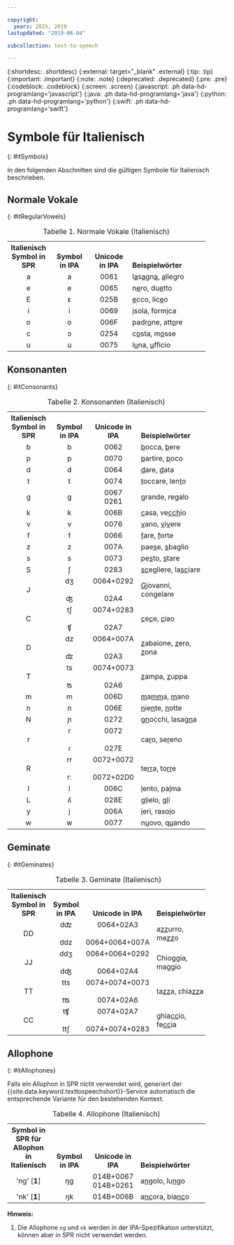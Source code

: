 ```yaml
---

copyright:
  years: 2015, 2019
lastupdated: "2019-06-04"

subcollection: text-to-speech

---
```


{:shortdesc: .shortdesc}
{:external: target="_blank" .external}
{:tip: .tip}
{:important: .important}
{:note: .note}
{:deprecated: .deprecated}
{:pre: .pre}
{:codeblock: .codeblock}
{:screen: .screen}
{:javascript: .ph data-hd-programlang='javascript'}
{:java: .ph data-hd-programlang='java'}
{:python: .ph data-hd-programlang='python'}
{:swift: .ph data-hd-programlang='swift'}

# Symbole für Italienisch
{: #itSymbols}

In den folgenden Abschnitten sind die gültigen Symbole für Italienisch beschrieben.

## Normale Vokale
{: #itRegularVowels}

<table style="width:90%">
  <caption>Tabelle 1. Normale Vokale (Italienisch)</caption>
  <tr>
    <th style="width:20%; text-align:center; vertical-align:bottom">
      Italienisch<br/>Symbol in SPR
    </th>
    <th style="width:20%; text-align:center; vertical-align:bottom">
      Symbol in IPA
    </th>
    <th style="width:20%; text-align:center; vertical-align:bottom">
      Unicode in IPA
    </th>
    <th style="text-align:left; vertical-align:bottom">
      Beispielwörter
    </th>
  </tr>
  <tr>
    <td style="text-align:center">
      a
    </td>
    <td style="text-align:center">
      a
    </td>
    <td style="text-align:center">
      0061
    </td>
    <td>
      l<u>a</u>s<u>a</u>gn<u>a</u>, <u>a</u>llegro
    </td>
  </tr>
  <tr>
    <td style="text-align:center">
      e
    </td>
    <td style="text-align:center">
      e
    </td>
    <td style="text-align:center">
      0065
    </td>
    <td>
      n<u>e</u>ro, du<u>e</u>tto
    </td>
  </tr>
  <tr>
    <td style="text-align:center">
      E
    </td>
    <td style="text-align:center">
      &#603;
    </td>
    <td style="text-align:center">
      025B
    </td>
    <td>
      <u>e</u>cco, lic<u>e</u>o
    </td>
  </tr>
  <tr>
    <td style="text-align:center">
      i
    </td>
    <td style="text-align:center">
      i
    </td>
    <td style="text-align:center">
      0069
    </td>
    <td>
      <u>i</u>sola, form<u>i</u>ca
    </td>
  </tr>
  <tr>
    <td style="text-align:center">
      o
    </td>
    <td style="text-align:center">
      o
    </td>
    <td style="text-align:center">
      006F
    </td>
    <td>
      padr<u>o</u>ne, att<u>o</u>re
    </td>
  </tr>
  <tr>
    <td style="text-align:center">
      c
    </td>
    <td style="text-align:center">
      &#596;
    </td>
    <td style="text-align:center">
      0254
    </td>
    <td>
      c<u>o</u>sta, m<u>o</u>sse
    </td>
  </tr>
  <tr>
    <td style="text-align:center">
      u
    </td>
    <td style="text-align:center">
      u
    </td>
    <td style="text-align:center">
      0075
    </td>
    <td>
      l<u>u</u>na, <u>u</u>fficio
    </td>
  </tr>
</table>

## Konsonanten
{: #itConsonants}

<table style="width:90%">
  <caption>Tabelle 2. Konsonanten (Italienisch)</caption>
  <tr>
    <th style="width:20%; text-align:center; vertical-align:bottom">
      Italienisch<br/>Symbol in SPR
    </th>
    <th style="width:20%; text-align:center; vertical-align:bottom">
      Symbol in IPA
    </th>
    <th style="width:20%; text-align:center; vertical-align:bottom">
      Unicode in IPA
    </th>
    <th style="text-align:left; vertical-align:bottom">
      Beispielwörter
    </th>
  </tr>
  <tr>
    <td style="text-align:center">
      b
    </td>
    <td style="text-align:center">
      b
    </td>
    <td style="text-align:center">
      0062
    </td>
    <td>
      <u>b</u>occa, <u>b</u>ere
    </td>
  </tr>
  <tr>
    <td style="text-align:center">
      p
    </td>
    <td style="text-align:center">
      p
    </td>
    <td style="text-align:center">
      0070
    </td>
    <td>
      <u>p</u>artire, <u>p</u>oco
    </td>
  </tr>
  <tr>
    <td style="text-align:center">
      d
    </td>
    <td style="text-align:center">
      d
    </td>
    <td style="text-align:center">
      0064
    </td>
    <td>
      <u>d</u>are, <u>d</u>ata
    </td>
  </tr>
  <tr>
    <td style="text-align:center">
      t
    </td>
    <td style="text-align:center">
      t
    </td>
    <td style="text-align:center">
      0074
    </td>
    <td>
      <u>t</u>occare, len<u>t</u>o
    </td>
  </tr>
  <tr>
    <td style="text-align:center">
      g
    </td>
    <td style="text-align:center">
      g
    </td>
    <td style="text-align:center">
      0067<br/>
      0261
    </td>
    <td>
      <u>g</u>rande, re<u>g</u>alo
    </td>
  </tr>
  <tr>
    <td style="text-align:center">
      k
    </td>
    <td style="text-align:center">
      k
    </td>
    <td style="text-align:center">
      006B
    </td>
    <td>
      <u>c</u>asa, ve<u>cch</u>io
    </td>
  </tr>
  <tr>
    <td style="text-align:center">
      v
    </td>
    <td style="text-align:center">
      v
    </td>
    <td style="text-align:center">
      0076
    </td>
    <td>
      <u>v</u>ano, <u>v</u>i<u>v</u>ere
    </td>
  </tr>
  <tr>
    <td style="text-align:center">
      f
    </td>
    <td style="text-align:center">
      f
    </td>
    <td style="text-align:center">
      0066
    </td>
    <td>
      <u>f</u>are, <u>f</u>orte
    </td>
  </tr>
  <tr>
    <td style="text-align:center">
      z
    </td>
    <td style="text-align:center">
      z
    </td>
    <td style="text-align:center">
      007A
    </td>
    <td>
      pae<u>s</u>e, <u>s</u>baglio
    </td>
  </tr>
  <tr>
    <td style="text-align:center">
      s
    </td>
    <td style="text-align:center">
      s
    </td>
    <td style="text-align:center">
      0073
    </td>
    <td>
      pe<u>s</u>to, <u>s</u>tare
    </td>
  </tr>
  <tr>
    <td style="text-align:center">
      S
    </td>
    <td style="text-align:center">
      &#643;
    </td>
    <td style="text-align:center">
      0283
    </td>
    <td>
      <u>sc</u>egliere, la<u>sc</u>iare
    </td>
  </tr>
  <tr>
    <td style="text-align:center">
      J
    </td>
    <td style="text-align:center">
      d&#658;<br/><br/>
      &#676;
    </td>
    <td style="text-align:center">
      0064+0292<br/><br/>
      02A4
    </td>
    <td>
      <u>Gi</u>ovanni, con<u>g</u>elare
    </td>
  </tr>
  <tr>
    <td style="text-align:center">
      C
    </td>
    <td style="text-align:center">
      t&#643;<br/><br/>
      &#679;
    </td>
    <td style="text-align:center">
      0074+0283<br/><br/>
      02A7
    </td>
    <td>
      <u>c</u>e<u>c</u>e, <u>c</u>iao
    </td>
  </tr>
  <tr>
    <td style="text-align:center">
      D
    </td>
    <td style="text-align:center">
      dz<br/><br/>
      &#675;
    </td>
    <td style="text-align:center">
      0064+007A<br/><br/>
      02A3
    </td>
    <td>
      <u>z</u>abaione, <u>z</u>ero, <u>z</u>ona
    </td>
  </tr>
  <tr>
    <td style="text-align:center">
      T
    </td>
    <td style="text-align:center">
      ts<br/><br/>
      &#678;
    </td>
    <td style="text-align:center">
      0074+0073<br/><br/>
      02A6
    </td>
    <td>
      <u>z</u>ampa, <u>z</u>uppa
    </td>
  </tr>
  <tr>
    <td style="text-align:center">
      m
    </td>
    <td style="text-align:center">
      m
    </td>
    <td style="text-align:center">
      006D
    </td>
    <td>
      <u>m</u>a<u>mm</u>a, <u>m</u>ano
    </td>
  </tr>
  <tr>
    <td style="text-align:center">
      n
    </td>
    <td style="text-align:center">
      n
    </td>
    <td style="text-align:center">
      006E
    </td>
    <td>
      <u>n</u>ie<u>n</u>te, <u>n</u>otte
    </td>
  </tr>
  <tr>
    <td style="text-align:center">
      N
    </td>
    <td style="text-align:center">
      &#626;
    </td>
    <td style="text-align:center">
      0272
    </td>
    <td>
      <u>gn</u>occhi, lasa<u>gn</u>a
    </td>
  </tr>
  <tr>
    <td style="text-align:center">
      r
    </td>
    <td style="text-align:center">
      r<br/><br/>
      &#638;
    </td>
    <td style="text-align:center">
      0072<br/><br/>
      027E
    </td>
    <td>
      ca<u>r</u>o, se<u>r</u>eno
    </td>
  </tr>
  <tr>
    <td style="text-align:center">
      R
    </td>
    <td style="text-align:center">
      rr<br/><br/>
      r&#720;
    </td>
    <td style="text-align:center">
      0072+0072<br/><br/>
      0072+02D0
    </td>
    <td>
      te<u>rr</u>a, to<u>rr</u>e
    </td>
  </tr>
  <tr>
    <td style="text-align:center">
      l
    </td>
    <td style="text-align:center">
      l
    </td>
    <td style="text-align:center">
      006C
    </td>
    <td>
      <u>l</u>ento, pa<u>l</u>ma
    </td>
  </tr>
  <tr>
    <td style="text-align:center">
      L
    </td>
    <td style="text-align:center">
      &#654;
    </td>
    <td style="text-align:center">
      028E
    </td>
    <td>
      <u>gl</u>ielo, <u>gl</u>i
    </td>
  </tr>
  <tr>
    <td style="text-align:center">
      y
    </td>
    <td style="text-align:center">
      j
    </td>
    <td style="text-align:center">
      006A
    </td>
    <td>
      <u>i</u>eri, raso<u>i</u>o
    </td>
  </tr>
  <tr>
    <td style="text-align:center">
      w
    </td>
    <td style="text-align:center">
      w
    </td>
    <td style="text-align:center">
      0077
    </td>
    <td>
      n<u>u</u>ovo, q<u>u</u>ando
    </td>
  </tr>
</table>

## Geminate
{: #itGeminates}

<table style="width:90%">
  <caption>Tabelle 3. Geminate (Italienisch)</caption>
  <tr>
    <th style="width:20%; text-align:center; vertical-align:bottom">
      Italienisch<br/>Symbol in SPR
    </th>
    <th style="width:20%; text-align:center; vertical-align:bottom">
      Symbol in IPA
    </th>
    <th style="width:20%; text-align:center; vertical-align:bottom">
      Unicode in IPA
    </th>
    <th style="text-align:left; vertical-align:bottom">
      Beispielwörter
    </th>
  </tr>
  <tr>
    <td style="text-align:center">
      DD
    </td>
    <td style="text-align:center">
      d&#675;<br/><br/>
      ddz
    </td>
    <td style="text-align:center">
      0064+02A3<br/><br/>
      0064+0064+007A
    </td>
    <td>
      a<u>zz</u>urro, me<u>zz</u>o
    </td>
  </tr>
  <tr>
    <td style="text-align:center">
      JJ
    </td>
    <td style="text-align:center">
      dd&#658;<br/><br/>
      d&#676;
    </td>
    <td style="text-align:center">
      0064+0064+0292<br/><br/>
      0064+02A4
    </td>
    <td>
      Chio<u>gg</u>ia, ma<u>gg</u>io
    </td>
  </tr>
  <tr>
    <td style="text-align:center">
      TT
    </td>
    <td style="text-align:center">
      tts<br/><br/>
      t&#678;
    </td>
    <td style="text-align:center">
      0074+0074+0073<br/><br/>
      0074+02A6
    </td>
    <td>
      ta<u>zz</u>a, chia<u>zz</u>a
    </td>
  </tr>
  <tr>
    <td style="text-align:center">
      CC
    </td>
    <td style="text-align:center">
      t&#679;<br/><br/>
      tt&#643;
    </td>
    <td style="text-align:center">
      0074+02A7<br/><br/>
      0074+0074+0283
    </td>
    <td>
      ghia<u>cc</u>io, fe<u>cc</u>ia
    </td>
  </tr>
</table>

## Allophone
{: #itAllophones}

Falls ein Allophon in SPR nicht verwendet wird, generiert der {{site.data.keyword.texttospeechshort}}-Service automatisch die entsprechende Variante für den bestehenden Kontext.

<table style="width:90%">
  <caption>Tabelle 4. Allophone (Italienisch)</caption>
  <tr>
    <th style="width:20%; text-align:center; vertical-align:bottom">
      Symbol in SPR für<br/>Allophon in Italienisch
    </th>
    <th style="width:20%; text-align:center; vertical-align:bottom">
      Symbol in IPA
    </th>
    <th style="width:20%; text-align:center; vertical-align:bottom">
      Unicode in IPA
    </th>
    <th style="text-align:left; vertical-align:bottom">
      Beispielwörter
    </th>
  </tr>
  <tr>
    <td style="text-align:center">
      'ng' [<strong>1</strong>]
    </td>
    <td style="text-align:center">
      &#331;g
    </td>
    <td style="text-align:center">
      014B+0067<br/>
      014B+0261
    </td>
    <td>
      a<u>ng</u>olo, lu<u>ng</u>o
    </td>
  </tr>
  <tr>
    <td style="text-align:center">
      'nk' [<strong>1</strong>]
    </td>
    <td style="text-align:center">
      &#331;k
    </td>
    <td style="text-align:center">
      014B+006B
    </td>
    <td>
      a<u>nc</u>ora, bia<u>nc</u>o
    </td>
  </tr>
</table>

**Hinweis:**

1.  Die Allophone `ng` und `nk` werden in der IPA-Spezifikation unterstützt, können aber in SPR nicht verwendet werden.
